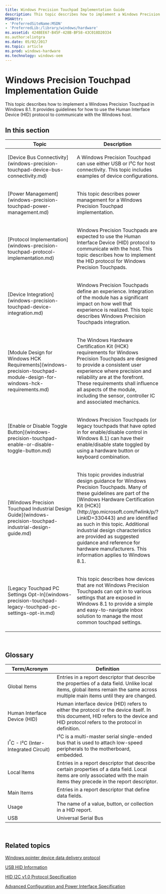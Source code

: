 ```yaml
---
title: Windows Precision Touchpad Implementation Guide
description: This topic describes how to implement a Windows Precision Touchpad in Windows 8.1. It provides guidelines for how to use the Human Interface Device (HID) protocol to communicate with the Windows host.
MSHAttr:
- 'PreferredSiteName:MSDN'
- 'PreferredLib:/library/windows/hardware'
ms.assetid: 424BEE67-B45F-428B-BF58-43C018D20334
ms.author:eliotgra
ms.date: 05/02/2017
ms.topic: article
ms.prod: windows-hardware
ms.technology: windows-oem
---
```


# Windows Precision Touchpad Implementation Guide


This topic describes how to implement a Windows Precision Touchpad in Windows 8.1. It provides guidelines for how to use the Human Interface Device (HID) protocol to communicate with the Windows host.

## In this section


<table>
<colgroup>
<col width="50%" />
<col width="50%" />
</colgroup>
<thead>
<tr class="header">
<th>Topic</th>
<th>Description</th>
</tr>
</thead>
<tbody>
<tr class="odd">
<td><p>[Device Bus Connectivity](windows-precision-touchpad-device-bus-connectivity.md)</p></td>
<td><p>A Windows Precision Touchpad can use either USB or I²C for host connectivity. This topic includes examples of device configurations.</p></td>
</tr>
<tr class="even">
<td><p>[Power Management](windows-precision-touchpad-power-management.md)</p></td>
<td><p>This topic describes power management for a Windows Precision Touchpad implementation.</p></td>
</tr>
<tr class="odd">
<td><p>[Protocol Implementation](windows-precision-touchpad-protocol-implementation.md)</p></td>
<td><p>Windows Precision Touchpads are expected to use the Human Interface Device (HID) protocol to communicate with the host. This topic describes how to implement the HID protocol for Windows Precision Touchpads.</p></td>
</tr>
<tr class="even">
<td><p>[Device Integration](windows-precision-touchpad-device-integration.md)</p></td>
<td><p>Windows Precision Touchpads define an experience. Integration of the module has a significant impact on how well that experience is realized. This topic describes Windows Precision Touchpads integration.</p></td>
</tr>
<tr class="odd">
<td><p>[Module Design for Windows HCK Requirements](windows-precision-touchpad-module-design-for-windows-hck-requirements.md)</p></td>
<td><p>The Windows Hardware Certification Kit (HCK) requirements for Windows Precision Touchpads are designed to provide a consistent user experience where precision and reliability are at the forefront. These requirements shall influence all aspects of the module, including the sensor, controller IC and associated mechanics.</p></td>
</tr>
<tr class="even">
<td><p>[Enable or Disable Toggle Button](windows-precision-touchpad-enable-or-disable-toggle-button.md)</p></td>
<td><p>Windows Precision Touchpads (or legacy touchpads that have opted in for enable/disable control in Windows 8.1) can have their enable/disable state toggled by using a hardware button or keyboard combination.</p></td>
</tr>
<tr class="odd">
<td><p>[Windows Precision Touchpad Industrial Design Guide](windows-precision-touchpad-industrial-design-guide.md)</p></td>
<td><p>This topic provides industrial design guidance for Windows Precision Touchpads. Many of these guidelines are part of the [Windows Hardware Certification Kit (HCK)](http://go.microsoft.com/fwlink/p/?LinkID=330443) and are identified as such in this topic. Additional industrial design characteristics are provided as suggested guidance and reference for hardware manufacturers. This information applies to Windows 8.1.</p></td>
</tr>
<tr class="even">
<td><p>[Legacy Touchpad PC Settings Opt-In](windows-precision-touchpad-legacy-touchpad-pc-settings-opt-in.md)</p></td>
<td><p>This topic describes how devices that are not Windows Precision Touchpads can opt in to various settings that are exposed in Windows 8.1 to provide a simple and easy-to-navigate inbox solution to manage the most common touchpad settings.</p></td>
</tr>
</tbody>
</table>

 

## Glossary


| Term/Acronym                                    | Definition                                                                                                                                                                         |
|-------------------------------------------------|------------------------------------------------------------------------------------------------------------------------------------------------------------------------------------|
| Global Items                                    | Entries in a report descriptor that describe the properties of a data field. Unlike local items, global items remain the same across multiple main items until they are changed.   |
| Human Interface Device (HID)                    | Human interface device (HID) refers to either the protocol or the device itself. In this document, HID refers to the device and HID protocol refers to the protocol in definition. |
| I<sup>²</sup>C - I²C (Inter-Integrated Circuit) | I²C is a multi-master serial single-ended bus that is used to attach low-speed peripherals to the motherboard, embedded.                                                           |
| Local Items                                     | Entries in a report descriptor that describe certain properties of a data field. Local items are only associated with the main items they precede in the report descriptor.        |
| Main Items                                      | Entries in a report descriptor that define data fields.                                                                                                                            |
| Usage                                           | The name of a value, button, or collection in a HID report.                                                                                                                        |
| USB                                             | Universal Serial Bus                                                                                                                                                               |

 

## Related topics


[Windows pointer device data delivery protocol](http://go.microsoft.com/fwlink/p/?LinkID=324191)

[USB HID Information](http://go.microsoft.com/fwlink/p/?LinkID=155096)

[HID I2C v1.0 Protocol Specification](http://go.microsoft.com/fwlink/p/?LinkID=286770)

[Advanced Configuration and Power Interface Specification](http://www.acpi.info/spec.md)

 

 








